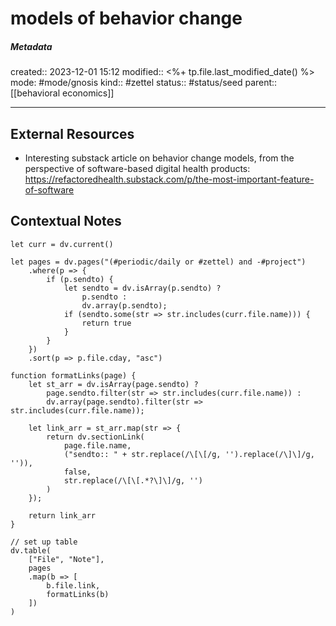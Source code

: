 # models of behavior change

##### Metadata
created:: 2023-12-01 15:12
modified:: <%+ tp.file.last_modified_date() %>
mode: #mode/gnosis
kind:: #zettel 
status:: #status/seed
parent:: [[behavioral economics]]
***






## External Resources
* Interesting substack article on behavior change models, from the perspective of software-based digital health products: https://refactoredhealth.substack.com/p/the-most-important-feature-of-software



## Contextual Notes
```dataviewjs
let curr = dv.current()

let pages = dv.pages("(#periodic/daily or #zettel) and -#project")
	.where(p => {
		if (p.sendto) {
			let sendto = dv.isArray(p.sendto) ? 
				p.sendto : 
				dv.array(p.sendto);
			if (sendto.some(str => str.includes(curr.file.name))) {
				return true
			}
		}		
	})
	.sort(p => p.file.cday, "asc")

function formatLinks(page) {
	let st_arr = dv.isArray(page.sendto) ?
		page.sendto.filter(str => str.includes(curr.file.name)) :
		dv.array(page.sendto).filter(str => str.includes(curr.file.name));

	let link_arr = st_arr.map(str => {
		return dv.sectionLink(
			page.file.name,
			("sendto:: " + str.replace(/\[\[/g, '').replace(/\]\]/g, '')),
			false,
			str.replace(/\[\[.*?\]\]/g, '')
		)
	});

	return link_arr
}

// set up table
dv.table(
	["File", "Note"], 
	pages
	.map(b => [
		b.file.link,
		formatLinks(b)
	])
)
```